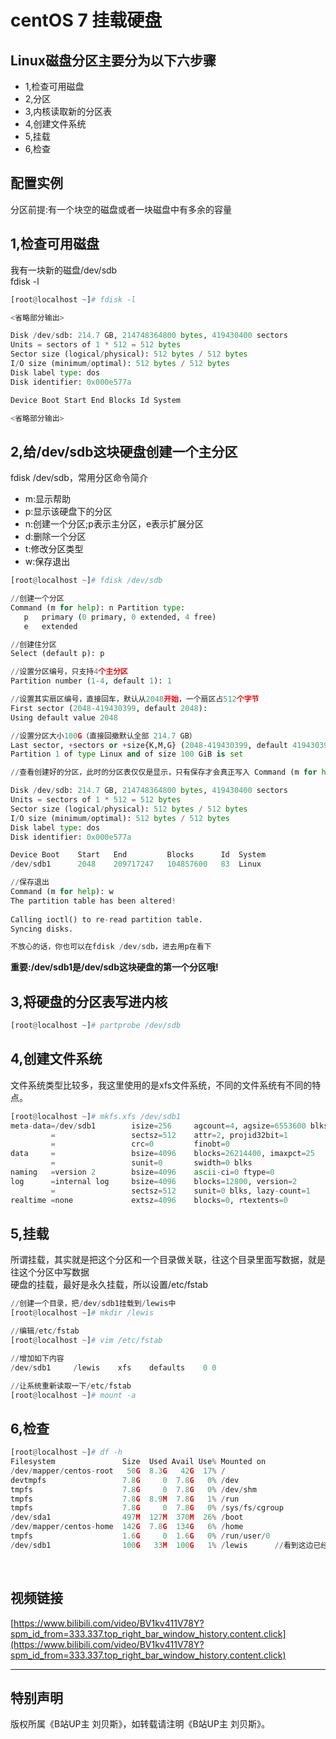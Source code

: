# centOS 7 挂载硬盘

## Linux磁盘分区主要分为以下六步骤
* 1,检查可用磁盘
* 2,分区
* 3,内核读取新的分区表
* 4,创建文件系统
* 5,挂载
* 6,检查

## 配置实例
分区前提:有一个块空的磁盘或者一块磁盘中有多余的容量

## 1,检查可用磁盘
我有一块新的磁盘/dev/sdb<br>
fdisk -l
```py
[root@localhost ~]# fdisk -l

<省略部分输出>

Disk /dev/sdb: 214.7 GB, 214748364800 bytes, 419430400 sectors
Units = sectors of 1 * 512 = 512 bytes
Sector size (logical/physical): 512 bytes / 512 bytes
I/O size (minimum/optimal): 512 bytes / 512 bytes
Disk label type: dos
Disk identifier: 0x000e577a

Device Boot Start End Blocks Id System

<省略部分输出>

```

## 2,给/dev/sdb这块硬盘创建一个主分区
fdisk /dev/sdb，常用分区命令简介
* m:显示帮助
* p:显示该硬盘下的分区
* n:创建一个分区;p表示主分区，e表示扩展分区
* d:删除一个分区
* t:修改分区类型
* w:保存退出
```py
[root@localhost ~]# fdisk /dev/sdb

//创建一个分区
Command (m for help): n Partition type:
   p   primary (0 primary, 0 extended, 4 free)
   e   extended

//创建住分区
Select (default p): p

//设置分区编号，只支持4个主分区
Partition number (1-4, default 1): 1

//设置其实扇区编号，直接回⻋，默认从2048开始，一个扇区占512个字节
First sector (2048-419430399, default 2048):
Using default value 2048

//设置分区大小100G（直接回撤默认全部 214.7 GB）
Last sector, +sectors or +size{K,M,G} (2048-419430399, default 419430399): +100G
Partition 1 of type Linux and of size 100 GiB is set

//查看创建好的分区，此时的分区表仅仅是显示，只有保存才会真正写入 Command (m for help): p

Disk /dev/sdb: 214.7 GB, 214748364800 bytes, 419430400 sectors
Units = sectors of 1 * 512 = 512 bytes
Sector size (logical/physical): 512 bytes / 512 bytes
I/O size (minimum/optimal): 512 bytes / 512 bytes
Disk label type: dos
Disk identifier: 0x000e577a

Device Boot    Start   End         Blocks      Id  System
/dev/sdb1      2048    209717247   104857600   83  Linux

//保存退出
Command (m for help): w
The partition table has been altered!
 
Calling ioctl() to re-read partition table.
Syncing disks.

不放心的话，你也可以在fdisk /dev/sdb，进去用p在看下
```
**重要:/dev/sdb1是/dev/sdb这块硬盘的第一个分区哦!**

## 3,将硬盘的分区表写进内核
```py
[root@localhost ~]# partprobe /dev/sdb
```

## 4,创建文件系统
文件系统类型比较多，我这里使用的是xfs文件系统，不同的文件系统有不同的特点。
```py
[root@localhost ~]# mkfs.xfs /dev/sdb1
meta-data=/dev/sdb1        isize=256     agcount=4, agsize=6553600 blks
         =                 sectsz=512    attr=2, projid32bit=1
         =                 crc=0         finobt=0
data     =                 bsize=4096    blocks=26214400, imaxpct=25
         =                 sunit=0       swidth=0 blks
naming   =version 2        bsize=4096    ascii-ci=0 ftype=0
log      =internal log     bsize=4096    blocks=12800, version=2
         =                 sectsz=512    sunit=0 blks, lazy-count=1
realtime =none             extsz=4096    blocks=0, rtextents=0
```

## 5,挂载
所谓挂载，其实就是把这个分区和一个目录做关联，往这个目录里面写数据，就是往这个分区中写数据<br>
硬盘的挂载，最好是永久挂载，所以设置/etc/fstab
```py
//创建一个目录，把/dev/sdb1挂载到/lewis中
[root@localhost ~]# mkdir /lewis

//编辑/etc/fstab
[root@localhost ~]# vim /etc/fstab

//增加如下内容
/dev/sdb1     /lewis    xfs    defaults    0 0

//让系统重新读取一下/etc/fstab
[root@localhost ~]# mount -a
```

## 6,检查
```py
[root@localhost ~]# df -h
Filesystem               Size  Used Avail Use% Mounted on
/dev/mapper/centos-root   50G  8.3G   42G  17% /
devtmpfs                 7.8G     0  7.8G   0% /dev
tmpfs                    7.8G     0  7.8G   0% /dev/shm
tmpfs                    7.8G  8.9M  7.8G   1% /run
tmpfs                    7.8G     0  7.8G   0% /sys/fs/cgroup
/dev/sda1                497M  127M  370M  26% /boot
/dev/mapper/centos-home  142G  7.8G  134G   6% /home
tmpfs                    1.6G     0  1.6G   0% /run/user/0
/dev/sdb1                100G   33M  100G   1% /lewis      //看到这边已经挂载成功了
```

<br>

## 视频链接
[https://www.bilibili.com/video/BV1kv411V78Y?spm_id_from=333.337.top_right_bar_window_history.content.click](https://www.bilibili.com/video/BV1kv411V78Y?spm_id_from=333.337.top_right_bar_window_history.content.click)

--------------------------
## 特别声明
版权所属《B站UP主 刘贝斯》，如转载请注明《B站UP主 刘贝斯》。<br/>
